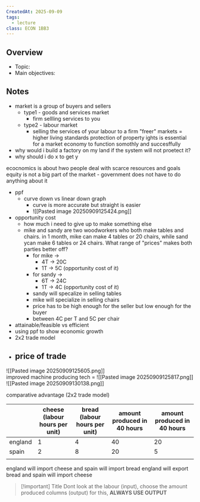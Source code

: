 ```yaml
---
CreatedAt: 2025-09-09
tags:
  - lecture
class: ECON 1BB3
---
```

## Overview
- Topic:
- Main objectives:

## Notes
- market is a group of buyers and sellers
	- type1 - goods and services market
		- firm sellling services to you
	- type2 - labour market
		- selling the services of your labour to a firm
"freer" markets = higher living standards
protection of property ights is essential for a market economy to function somothly and succesffully 
- why would i build a factory on my land if the system will not proetect it?
- why should i do x to get y

ecocnomics  is about hwo people deal with scarce resources and goals
equity is not a big part of the market - government does not have to do anything about it

- ppf
	- curve down vs linear down graph
		- curve is more accurate but straight is easier
		- ![[Pasted image 20250909125424.png]]
- opportunity cost
	- how much i need to give up to make something else
	- mike and sandy are two woodworkers who both make tables and chairs. in 1 month, mike can make 4 tables or 20 chairs, while sand ycan make 6 tables or 24 chairs. What range of "prices" makes both parties better off?
		- for mike -> 
			- 4T -> 20C
			- 1T -> 5C (opportunity cost of it)
		- for sandy ->
			- 6T -> 24C
			- 1T -> 4C (opportunity cost of it)
		- sandy will specalize in selling tables
		- mike will specialize in selling chairs
		- price has to be high enough for the seller but low enough for the buyer
		- between 4C per T and 5C per chair
- attainable/feasible vs efficient
- using ppf to show economic growth
- 2x2 trade model
- price of trade
	- 
![[Pasted image 20250909125605.png]]	  
improved machine producing tech = 
![[Pasted image 20250909125817.png]]
![[Pasted image 20250909130138.png]]

comparative advantage (2x2 trade model)

|         | cheese (labour hours per unit) | bread (labour hours per unit) | amount produced in 40 hours | amount produced in 40 hours |
| ------- | ------------------------------ | ----------------------------- | --------------------------- | --------------------------- |
| england | 1                              | 4                             | 40                          | 20                          |
| spain   | 2                              | 8                             | 20                          | 5                           |
|         |                                |                               |                             |                             |
england will import cheese and spain will import bread
england will export bread and spain will import cheese

> [!important] Title
> Dont look at the labour (input), choose the amount produced columns (output)
> for this,  **ALWAYS USE OUTPUT**
